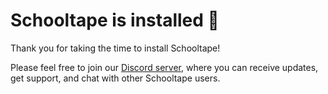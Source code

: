 # Schooltape is installed :tada:

Thank you for taking the time to install Schooltape!

Please feel free to join our [Discord server](https://discord.gg/rZxtGJ98BE), where you can receive updates, get support, and chat with other Schooltape users.
